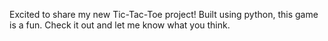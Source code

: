 Excited to share my new Tic-Tac-Toe project! Built using python, this game is a fun. Check it out and let me know what you think.
